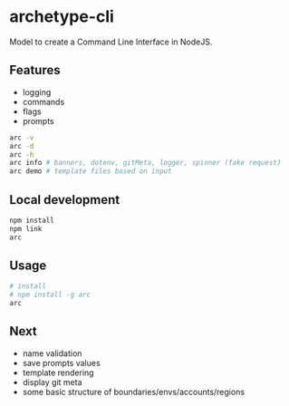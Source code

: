 # archetype-cli

Model to create a Command Line Interface in NodeJS.

## Features

- logging
- commands
- flags
- prompts

```sh
arc -v
arc -d
arc -h
arc info # banners, dotenv, gitMeta, logger, spinner (fake request)
arc demo # template files based on input
```

## Local development

```sh
npm install
npm link
arc
```

## Usage

```sh
# install
# npm install -g arc
arc
```

## Next

- name validation
- save prompts values
- template rendering
- display git meta
- some basic structure of boundaries/envs/accounts/regions
